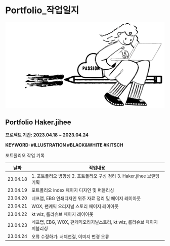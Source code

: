 # Portfolio_작업일지

![backgroundEx](./images/me2.gif)

## Portfolio Haker.jihee

__프로젝트 기간: 2023.04.18 ~ 2023.04.24__

__KEYWORD:  #ILLUSTRATION #BLACK&WHITE #KITSCH__

포트폴리오 작업 기록

| 날짜 | 작업내용 |
| --- | --- |
| 23.04.18 | 1. 포트폴리오 방향성  2. 포트폴리오 구성 정리 3. Haker.jihee 브랜딩 기획 |
| 23.04.19 | 포트폴리오 index 페이지 디자인 및 퍼블리싱 |
| 23.04.20 | 네프랩, EBG 인쇄디자인 위주 자료 정리 및 페이지 레이아웃 |
| 23.04.21 | WOX, 팬케익 오리지널 스토리 페이지 레이아웃 |
| 23.04.22 | kt wiz, 롤리슈브 페이지 레이아웃 |
| 23.04.23 | 네프랩, EBG, WOX, 팬케익오리지널스토리, kt wiz, 롤리슈브 페이지 퍼블리싱 |
| 23.04.24 | 오류 수정하기: 서체연결, 이미지 변경 오류 |